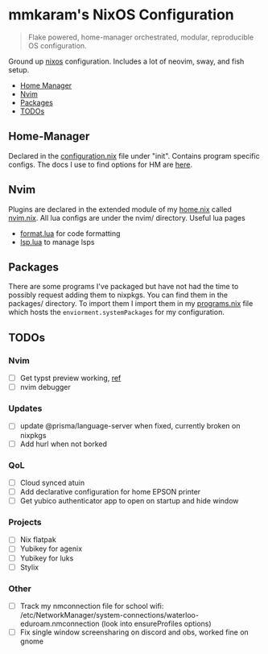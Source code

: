 # mmkaram's NixOS Configuration
> Flake powered, home-manager orchestrated, modular, reproducible OS configuration.

Ground up [nixos](https://www.nixos.org) configuration. Includes a lot of neovim, sway, and fish setup.

<!-- TOC -->

- [Home Manager](#Home-Manager)
- [Nvim](#Nvim)
- [Packages](#Packages)
- [TODOs](#TODOs)

<!-- /TOC -->

## Home-Manager

Declared in the [configuration.nix](configuration.nix) file under "init". Contains program specific configs. The docs I use to find options for HM are [here](https://home-manager-options.extranix.com).

## Nvim

Plugins are declared in the extended module of my [home.nix](home.nix) called [nvim.nix](nvim/nvim.nix). All lua configs are under the nvim/ directory.
Useful lua pages
- [format.lua](./nvim/format.lua) for code formatting
- [lsp.lua](./nvim/lsp.lua) to manage lsps

## Packages

There are some programs I've packaged but have not had the time to possibly request adding them to nixpkgs. You can find them in the packages/ directory. To import them I import them in my [programs.nix](programs.nix) file which hosts the `enviorment.systemPackages` for my configuration.

## TODOs
### Nvim
- [ ] Get typst preview working, [ref](https://www.youtube.com/watch?v=mO0957nYAwk)
- [ ] nvim debugger
### Updates
- [ ] update @prisma/language-server when fixed, currently broken on nixpkgs
- [ ] Add hurl when not borked
### QoL
- [ ] Cloud synced atuin
- [ ] Add declarative configuration for home EPSON printer
- [ ] Get yubico authenticator app to open on startup and hide window
### Projects
- [ ] Nix flatpak
- [ ] Yubikey for agenix
- [ ] Yubikey for luks
- [ ] Stylix
### Other
- [ ] Track my nmconnection file for school wifi: /etc/NetworkManager/system-connections/waterloo-eduroam.nmconnection (look into ensureProfiles options)
- [ ] Fix single window screensharing on discord and obs, worked fine on gnome
